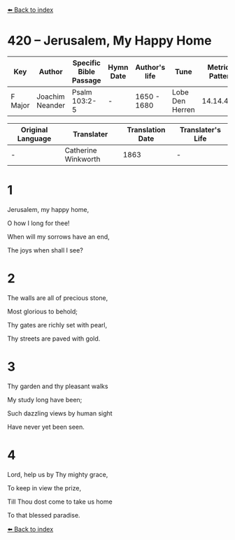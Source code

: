 [⬅️ Back to index](../README.md)

# 420 – Jerusalem, My Happy Home

Key | Author   | Specific Bible Passage     |Hymn Date |Author's life |Tune |Metrical Pattern   |Composer/Source                                                                                        
-- | --------- | ---------------------------|----------|--------------|-----|-------------------|-------------   
F Major  | Joachim Neander      | Psalm 103:2-5 | -  | 1650 - 1680 | Lobe Den Herren | 14.14.4.7.8 | Chorale Book for England, 1863 

Original Language | Translater | Translation Date   | Translater's Life     
----------------- | --------- | --------------------|-------------   
\-  | Catherine Winkworth      | 1863 | -  | 1827 - 1878 



# 1

Jerusalem, my happy home,

O how I long for thee!

When will my sorrows have an end,

The joys when shall I see?



# 2

The walls are all of precious stone,

Most glorious to behold;

Thy gates are richly set with pearl,

Thy streets are paved with gold.



# 3

Thy garden and thy pleasant walks

My study long have been;

Such dazzling views by human sight

Have never yet been seen.



# 4

Lord, help us by Thy mighty grace,

To keep in view the prize,

Till Thou dost come to take us home

To that blessed paradise.

[⬅️ Back to index](../README.md)
